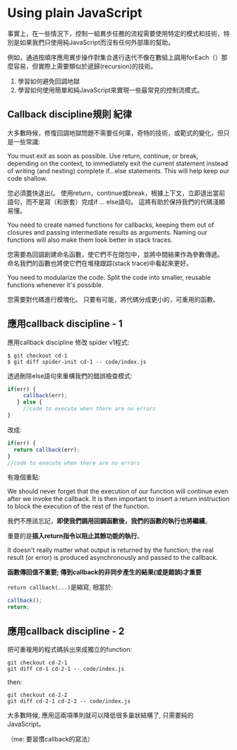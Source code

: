 # Using plain JavaScript
 
事實上，在一些情況下，控制一組異步任務的流程需要使用特定的模式和技術，特別是如果我們只使用純JavaScript而沒有任何外部庫的幫助。

例如，通過按順序應用異步操作對集合進行迭代不像在數組上調用forEach（）那麼容易，但實際上需要類似於遞歸(recursion)的技術。

1. 學習如何避免回調地獄
2. 學習如何使用簡單和純JavaScript來實現一些最常見的控制流模式。

## Callback discipline規則 紀律

大多數時候，修復回調地獄問題不需要任何庫，奇特的技術，或範式的變化，但只是一些常識:

  You must exit as soon as possible. Use return, continue, or break, depending on the context, to immediately exit the current statement instead of writing (and nesting) complete if...else statements. This will help keep our code shallow.

您必須盡快退出(。 使用return，continue或break，根據上下文，立即退出當前語句，而不是寫（和嵌套）完成if ... else語句。 這將有助於保持我們的代碼淺顯易懂。

  You need to create named functions for callbacks, keeping them out of closures and passing intermediate results as arguments. Naming our functions will also make them look better in stack traces.

您需要為回調創建命名函數，使它們不在閉包中，並將中間結果作為參數傳遞。 命名我們的函數也將使它們在堆棧跟踪(stack trace)中看起來更好。

  You need to modularize the code. Split the code into smaller, reusable functions whenever it's possible.

您需要對代碼進行模塊化。 只要有可能，將代碼分成更小的，可重用的函數。

## 應用callback discipline - 1

應用callback discipline 修改 spider v1程式:

```
$ git checkout cd-1
$ git diff spider-init cd-1 -- code/index.js
```

透過刪除else語句來重構我們的錯誤檢查模式:

``` js
if(err) {
     callback(err);
   } else {
     //code to execute when there are no errors
}
```

改成: 

``` js
if(err) {
  return callback(err);
}
//code to execute when there are no errors
```

有幾個重點: 

  We should never forget that the execution of our function will continue even after we invoke the callback. 
  It is then important to insert a return instruction to block the execution of the rest of the function. 

我們不應該忘記，**即使我們調用回調函數後，我們的函數的執行也將繼續**。

重要的是**插入return指令以阻止其餘功能的執行**。

  It doesn't really matter what output is returned by the function; the real result (or error) is produced asynchronously and passed to the callback. 

**函數傳回值不重要; 傳到callback的非同步產生的結果(或是錯誤)才重要**


`return callback(...)`是縮寫, 相當於: 

```js
callback();
return;
```




## 應用callback discipline - 2 

把可重複用的程式碼拆出來成獨立的function: 

```
git checkout cd-2-1
git diff cd-1 cd-2-1 -- code/index.js
```

then: 

```
git checkout cd-2-2
git diff cd-2-1 cd-2-2 -- code/index.js
```

大多數時候, 應用這兩項準則就可以降低很多巢狀結構了, 只需要純的JavaScript。

（me: 要習慣callback的寫法）





